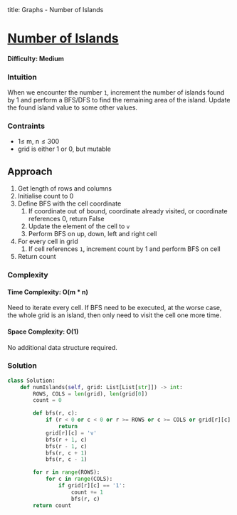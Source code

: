 <frontmatter>
  title: Graphs - Number of Islands
</frontmatter>

# [Number of Islands](https://leetcode.com/problems/number-of-islands/)
#### Difficulty: Medium

### Intuition
When we encounter the number `1`, increment the number of islands found by 1 and perform a BFS/DFS to find the remaining area of the island. Update the found island value to some other values.

### Contraints
- $1\leqslant$ m, n$\leqslant 300$
- grid is either 1 or 0, but mutable

## Approach
1. Get length of rows and columns
2. Initialise count to 0
3. Define BFS with the cell coordinate
    1. If coordinate out of bound, coordinate already visited, or coordinate references 0, return False
    2. Update the element of the cell to `v`
    3. Perform BFS on up, down, left and right cell
4. For every cell in grid
    1. If cell references `1`, increment count by 1 and perform BFS on cell
5. Return count

### Complexity
#### Time Complexity: O(m * n)
Need to iterate every cell. If BFS need to be executed, at the worse case, the whole grid is an island, then only need to visit the cell one more time. 
#### Space Complexity: O(1)
No additional data structure required.
### Solution
<panel header="Don't cheat yourself" type="dark">

```python
class Solution:
    def numIslands(self, grid: List[List[str]]) -> int:
        ROWS, COLS = len(grid), len(grid[0])
        count = 0

        def bfs(r, c):
            if (r < 0 or c < 0 or r >= ROWS or c >= COLS or grid[r][c] == 'v' or grid[r][c] == "0"):
                return 
            grid[r][c] = 'v'
            bfs(r + 1, c)
            bfs(r - 1, c)
            bfs(r, c + 1)
            bfs(r, c - 1)

        for r in range(ROWS):
            for c in range(COLS):
                if grid[r][c] == '1':
                    count += 1
                    bfs(r, c)
        return count
```
</panel>


